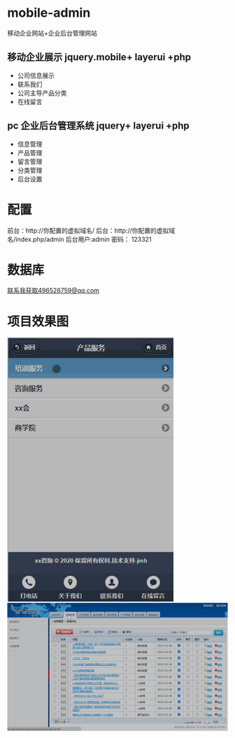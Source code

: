 # mobile-admin

移动企业网站+企业后台管理网站

## 移动企业展示 jquery.mobile+ layerui +php

- 公司信息展示
- 联系我们
- 公司主导产品分类
- 在线留言

## pc 企业后台管理系统 jquery+ layerui +php

- 信息管理
- 产品管理
- 留言管理
- 分类管理
- 后台设置

# 配置

前台：http://你配置的虚拟域名/
后台：http://你配置的虚拟域名/index.php/admin 后台用户:admin 密码： 123321

# 数据库

联系我获取496528759@qq.com

# 项目效果图

![avatar](https://github.com/hellojinjin123/mobile-admin/blob/main/Public/show/haojjmobile.gif)
![avatar](https://github.com/hellojinjin123/mobile-admin/blob/main/Public/show/haojjpc.gif)
